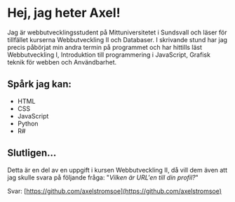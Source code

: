 # Hej, jag heter Axel!

Jag är webbutvecklingsstudent på Mittuniversitetet i Sundsvall och läser för tillfället kurserna Webbutveckling II och Databaser. I skrivande stund har jag precis påbörjat min andra termin på programmet och har hittills läst Webbutveckling I, Introduktion till programmering i JavaScript, Grafisk teknik för webben och Användbarhet. 

## Spårk jag kan:

* HTML
* CSS
* JavaScript
* Python
* R#

## Slutligen...

Detta är en del av en uppgift i kursen Webbutveckling II, då vill dem även att jag skulle svara på följande fråga: "*Vilken är URL'en till din profil?*"

Svar: [https://github.com/axelstromsoe](https://github.com/axelstromsoe)
